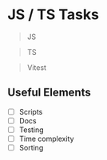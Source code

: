# JS / TS Tasks

> JS

> TS

> Vitest

## Useful Elements

- [ ] Scripts
- [ ] Docs
- [ ] Testing
- [ ] Time complexity
- [ ] Sorting
